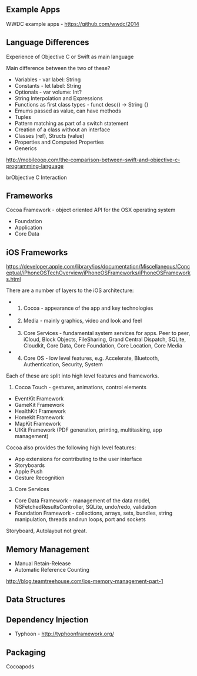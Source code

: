Example Apps
------------

WWDC example apps - https://github.com/wwdc/2014

Language Differences
--------------------

Experience of Objective C or Swift as main language

Main difference between the two of these?
* Variables - var label: String
* Constants - let label: String
* Optionals  - var volume: Int?
* String Interpolation and Expressions
* Functions as first class types - funct desc() -> String {}
* Emums passed as value, can have methods
* Tuples
* Pattern matching as part of a switch statement
* Creation of a class without an interface
* Classes (ref), Structs (value)
* Properties and Computed Properties
* Generics

http://mobileoop.com/the-comparison-between-swift-and-objective-c-programming-language

brObjective C Interaction

Frameworks
----------

Cocoa Framework - object oriented API for the OSX operating system
* Foundation
* Application
* Core Data

iOS Frameworks
--------------

https://developer.apple.com/library/ios/documentation/Miscellaneous/Conceptual/iPhoneOSTechOverview/iPhoneOSFrameworks/iPhoneOSFrameworks.html

There are a number of layers to the iOS architecture:
* 1. Cocoa - appearance of the app and key technologies
* 2. Media - mainly graphics, video and look and feel
* 3. Core Services - fundamental system services for apps.  Peer to peer, iCloud, Block Objects, FileSharing, Grand Central Dispatch, SQLite, Cloudkit, Core Data, Core Foundation, Core Location, Core Media
* 4. Core OS - low level features, e.g. Accelerate, Bluetooth, Authentication, Security, System

Each of these are split into high level features and frameworks.

1. Cocoa Touch - gestures, animations, control elements
* EventKit Framework
* GameKit Framework
* HealthKit Framework
* Homekit Framework
* MapKit Framework
* UIKit Framework (PDF generation, printing, multitasking, app management)

Cocoa also provides the following high level features:
* App extensions for contributing to the user interface
* Storyboards
* Apple Push
* Gesture Recognition

3. Core Services
* Core Data Framework - management of the data model, NSFetchedResultsController, SQLite, undo/redo, validation
* Foundation Framework - collections, arrays, sets, bundles, string manipulation, threads and run loops, port and sockets

Storyboard, Autolayout not great.

Memory Management
-----------------

* Manual Retain-Release
* Automatic Reference Counting

http://blog.teamtreehouse.com/ios-memory-management-part-1

Data Structures
---------------

Dependency Injection
--------------------

* Typhoon - http://typhoonframework.org/

Packaging
---------

Cocoapods
